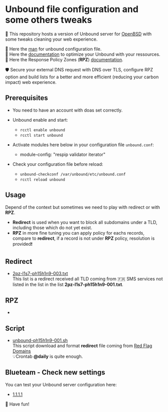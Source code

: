 # Unbound file configuration and some others tweaks
🎯 This repository hosts a version of Unbound server for [OpenBSD](https://www.openbsd.org) with some tweaks cleaning your web experience.

📝 Here the [man](https://man.openbsd.org/unbound.conf) for unbound configuration file.<br>
📝 Here the [documentation](https://www.nlnetlabs.nl/documentation/unbound/howto-optimise/) to optimize your Unbound with your ressources.<br>
📝 Here the Response Policy Zones (__RPZ__) [documentation](https://unbound.docs.nlnetlabs.nl/en/latest/topics/filtering/rpz.html).<br>

🛡️ Secure your external DNS request with DNS over TLS, configure RPZ option and build lists for a better and more efficient (reducing your carbon impact) web experience.
 
## Prerequisites
 * You need to have an account with doas set correctly.
 * Unbound enable and start:
   * `rcctl enable unbound` 
   * `rcctl start unbound` 
   
 * Activate modules here below in your configuration file `unbound.conf`:
   * module-config: "respip validator iterator"
 * Check your configuration file before reload:
   * `unbound-checkconf /var/unbound/etc/unbound.conf`
   * `rcctl reload unbound`
 
## Usage
Depend of the context but sometimes we need to play with redirect or with __RPZ__.
 * __Redirect__ is used when you want to block all subdomains under a TLD, including those which do not yet exist. 
 * __RPZ__ in more fine tuning you can apply policy for eachs records, compare to __redirect__, if a record is not under __RPZ__ policy, resolution is provided❗️

## Redirect
 * [2pz-l1s7-ph15h1n9-003.txt](https://github.com/seheyah/unbound/blob/main/2pz-l1s7-ph15h1n9-003.txt)<br>
This list is a redirect received all TLD coming from 🇫🇷 SMS services not listed in the list in the list __2pz-l1s7-ph15h1n9-001.txt__.

## RPZ
 *
 
## Script
 * [unbound-ph15h1n9-001.sh](https://github.com/seheyah/unbound/blob/main/unbound-ph15h1n9-001.sh)<br>
 This script download and format __redirect__ file coming from [Red Flag Domains](https://red.flag.domains)<br>
 💡Crontab __@daily__ is quite enough.
 
## Blueteam - Check new settings
You can test your Unbound server configuration here:
 * [1.1.1.1](https://1.1.1.1/help)

🐡 Have fun!
